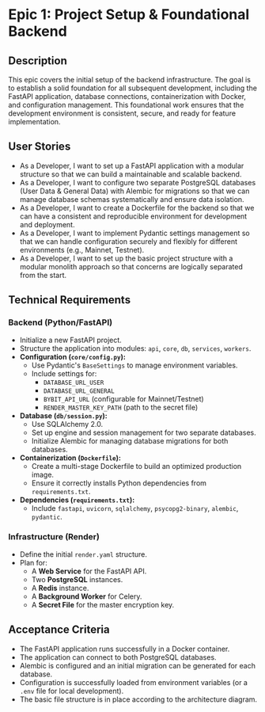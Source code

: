 # Epic 1: Project Setup & Foundational Backend

## Description

This epic covers the initial setup of the backend infrastructure. The goal is to establish a solid foundation for all subsequent development, including the FastAPI application, database connections, containerization with Docker, and configuration management. This foundational work ensures that the development environment is consistent, secure, and ready for feature implementation.

## User Stories

-   As a Developer, I want to set up a FastAPI application with a modular structure so that we can build a maintainable and scalable backend.
-   As a Developer, I want to configure two separate PostgreSQL databases (User Data & General Data) with Alembic for migrations so that we can manage database schemas systematically and ensure data isolation.
-   As a Developer, I want to create a Dockerfile for the backend so that we can have a consistent and reproducible environment for development and deployment.
-   As a Developer, I want to implement Pydantic settings management so that we can handle configuration securely and flexibly for different environments (e.g., Mainnet, Testnet).
-   As a Developer, I want to set up the basic project structure with a modular monolith approach so that concerns are logically separated from the start.

## Technical Requirements

### Backend (Python/FastAPI)

-   Initialize a new FastAPI project.
-   Structure the application into modules: `api`, `core`, `db`, `services`, `workers`.
-   **Configuration (`core/config.py`):**
    -   Use Pydantic's `BaseSettings` to manage environment variables.
    -   Include settings for:
        -   `DATABASE_URL_USER`
        -   `DATABASE_URL_GENERAL`
        -   `BYBIT_API_URL` (configurable for Mainnet/Testnet)
        -   `RENDER_MASTER_KEY_PATH` (path to the secret file)
-   **Database (`db/session.py`):**
    -   Use SQLAlchemy 2.0.
    -   Set up engine and session management for two separate databases.
    -   Initialize Alembic for managing database migrations for both databases.
-   **Containerization (`Dockerfile`):**
    -   Create a multi-stage Dockerfile to build an optimized production image.
    -   Ensure it correctly installs Python dependencies from `requirements.txt`.
-   **Dependencies (`requirements.txt`):**
    -   Include `fastapi`, `uvicorn`, `sqlalchemy`, `psycopg2-binary`, `alembic`, `pydantic`.

### Infrastructure (Render)

-   Define the initial `render.yaml` structure.
-   Plan for:
    -   A **Web Service** for the FastAPI API.
    -   Two **PostgreSQL** instances.
    -   A **Redis** instance.
    -   A **Background Worker** for Celery.
    -   A **Secret File** for the master encryption key.

## Acceptance Criteria

-   The FastAPI application runs successfully in a Docker container.
-   The application can connect to both PostgreSQL databases.
-   Alembic is configured and an initial migration can be generated for each database.
-   Configuration is successfully loaded from environment variables (or a `.env` file for local development).
-   The basic file structure is in place according to the architecture diagram. 